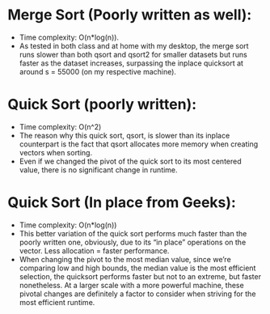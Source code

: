 # Merge Sort (Poorly written as well):
* Time complexity: O(n*log(n)).
* As tested in both class and at home with my desktop, the merge sort runs slower than both qsort and qsort2 for smaller datasets but runs faster as the dataset increases, surpassing the inplace quicksort at around s = 55000 (on my respective machine).

# Quick Sort (poorly written):
* Time complexity: O(n^2)
* The reason why this quick sort, qsort, is slower than its inplace counterpart is the fact that qsort allocates more memory when creating vectors when sorting. 
* Even if we changed the pivot of the quick sort to its most centered value, there is no significant change in runtime.

# Quick Sort (In place from Geeks):
* Time complexity: O(n*log(n))
* This better variation of the quick sort performs much faster than the poorly written one, obviously, due to its “in place” operations on the vector. Less allocation = faster performance.
* When changing the pivot to the most median value, since we’re comparing low and high bounds, the median value is the most efficient selection, the quicksort performs faster but not to an extreme, but faster nonetheless. At a larger scale with a more powerful machine, these pivotal changes are definitely a factor to consider when striving for the most efficient runtime.

